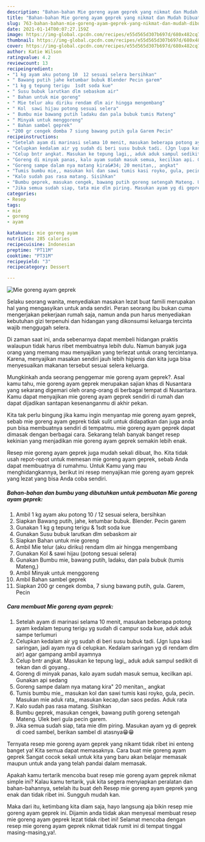 ```yaml
---
description: "Bahan-bahan Mie goreng ayam geprek yang nikmat dan Mudah Dibuat"
title: "Bahan-bahan Mie goreng ayam geprek yang nikmat dan Mudah Dibuat"
slug: 763-bahan-bahan-mie-goreng-ayam-geprek-yang-nikmat-dan-mudah-dibuat
date: 2021-01-14T00:07:27.159Z
image: https://img-global.cpcdn.com/recipes/e55d565d307b697d/680x482cq70/mie-goreng-ayam-geprek-foto-resep-utama.jpg
thumbnail: https://img-global.cpcdn.com/recipes/e55d565d307b697d/680x482cq70/mie-goreng-ayam-geprek-foto-resep-utama.jpg
cover: https://img-global.cpcdn.com/recipes/e55d565d307b697d/680x482cq70/mie-goreng-ayam-geprek-foto-resep-utama.jpg
author: Katie Wilson
ratingvalue: 4.2
reviewcount: 13
recipeingredient:
- "1 kg ayam aku potong 10  12 sesuai selera bersihkan"
- " Bawang putih jahe ketumbar bubuk Blender Pecin garem"
- "1 kg g tepung terigu  1sdt soda kue"
- " Susu bubuk larutkan dlm sebaskom air"
- " Bahan untuk mie goreng"
- " Mie telur aku diriku rendam dlm air hingga mengembang"
- " Kol  sawi hijau potong sesuai selera"
- " Bumbu mie bawang putih ladaku dan pala bubuk tumis Mateng"
- " Minyak untuk menggoreng"
- " Bahan sambel geprek"
- "200 gr cengek domba 7 siung bawang putih gula Garem Pecin"
recipeinstructions:
- "Setelah ayam di marinasi selama 10 menit, masukan beberapa potong ayam kedalam tepung terigu yg sudah di campur soda kue, aduk aduk sampe terlumuri"
- "Celupkan kedalam air yg sudah di beri susu bubuk tadi. (Jgn lupa kasi saringan, jadi ayam nya di celupkan. Kedalam saringan yg di rendam dlm air) agar gampang ambil ayamnya"
- "Celup bntr angkat. Masukan ke tepung lagi,, aduk aduk sampul sedikit di tekan dan di goyang.."
- "Goreng di minyak panas, kalo ayam sudah masuk semua, kecilkan api. Gunakan api sedang"
- "Goreng sampe dalam nya matang kira&#34; 20 menitan,, angkat"
- "Tumis bumbu mie,, masukan kol dan sawi tumis kasi royko, gula, pecin. Masukan mie aduk rata,, masukan kecap,dan saos pedas. Aduk rata"
- "Kalo sudah pas rasa matang. Sisihkan"
- "Bumbu geprek, masukan cengek, bawang putih goreng setengah Mateng. Ulek beri gula pecin garem."
- "Jika semua sudah siap, tata mie dlm piring. Masukan ayam yg di geprek di coed sambel, berikan sambel di atasnya😁😁"
categories:
- Resep
tags:
- mie
- goreng
- ayam

katakunci: mie goreng ayam 
nutrition: 285 calories
recipecuisine: Indonesian
preptime: "PT11M"
cooktime: "PT31M"
recipeyield: "3"
recipecategory: Dessert

---
```



![Mie goreng ayam geprek](https://img-global.cpcdn.com/recipes/e55d565d307b697d/680x482cq70/mie-goreng-ayam-geprek-foto-resep-utama.jpg)

Selaku seorang wanita, menyediakan masakan lezat buat famili merupakan hal yang mengasyikan untuk anda sendiri. Peran seorang ibu bukan cuma mengerjakan pekerjaan rumah saja, namun anda pun harus menyediakan kebutuhan gizi terpenuhi dan hidangan yang dikonsumsi keluarga tercinta wajib menggugah selera.

Di zaman  saat ini, anda sebenarnya dapat membeli hidangan praktis walaupun tidak harus ribet membuatnya lebih dulu. Namun banyak juga orang yang memang mau menyajikan yang terlezat untuk orang tercintanya. Karena, menyajikan masakan sendiri jauh lebih higienis dan kita juga bisa menyesuaikan makanan tersebut sesuai selera keluarga. 



Mungkinkah anda seorang penggemar mie goreng ayam geprek?. Asal kamu tahu, mie goreng ayam geprek merupakan sajian khas di Nusantara yang sekarang digemari oleh orang-orang di berbagai tempat di Nusantara. Kamu dapat menyajikan mie goreng ayam geprek sendiri di rumah dan dapat dijadikan santapan kesenanganmu di akhir pekan.

Kita tak perlu bingung jika kamu ingin menyantap mie goreng ayam geprek, sebab mie goreng ayam geprek tidak sulit untuk didapatkan dan juga anda pun bisa membuatnya sendiri di tempatmu. mie goreng ayam geprek dapat dimasak dengan berbagai cara. Sekarang telah banyak banget resep kekinian yang menjadikan mie goreng ayam geprek semakin lebih enak.

Resep mie goreng ayam geprek juga mudah sekali dibuat, lho. Kita tidak usah repot-repot untuk memesan mie goreng ayam geprek, sebab Anda dapat membuatnya di rumahmu. Untuk Kamu yang mau menghidangkannya, berikut ini resep menyajikan mie goreng ayam geprek yang lezat yang bisa Anda coba sendiri.

<!--inarticleads1-->

##### Bahan-bahan dan bumbu yang dibutuhkan untuk pembuatan Mie goreng ayam geprek:

1. Ambil 1 kg ayam aku potong 10 / 12 sesuai selera, bersihkan
1. Siapkan  Bawang putih, jahe, ketumbar bubuk. Blender. Pecin garem
1. Gunakan 1 kg g tepung terigu &amp; 1sdt soda kue
1. Gunakan  Susu bubuk larutkan dlm sebaskom air
1. Siapkan  Bahan untuk mie goreng
1. Ambil  Mie telur (aku diriku) rendam dlm air hingga mengembang
1. Gunakan  Kol &amp; sawi hijau (potong sesuai selera)
1. Gunakan  Bumbu mie, bawang putih, ladaku, dan pala bubuk (tumis Mateng,)
1. Ambil  Minyak untuk menggoreng
1. Ambil  Bahan sambel geprek
1. Siapkan 200 gr cengek domba, 7 siung bawang putih, gula. Garem, Pecin




<!--inarticleads2-->

##### Cara membuat Mie goreng ayam geprek:

1. Setelah ayam di marinasi selama 10 menit, masukan beberapa potong ayam kedalam tepung terigu yg sudah di campur soda kue, aduk aduk sampe terlumuri
1. Celupkan kedalam air yg sudah di beri susu bubuk tadi. (Jgn lupa kasi saringan, jadi ayam nya di celupkan. Kedalam saringan yg di rendam dlm air) agar gampang ambil ayamnya
1. Celup bntr angkat. Masukan ke tepung lagi,, aduk aduk sampul sedikit di tekan dan di goyang..
1. Goreng di minyak panas, kalo ayam sudah masuk semua, kecilkan api. Gunakan api sedang
1. Goreng sampe dalam nya matang kira&#34; 20 menitan,, angkat
1. Tumis bumbu mie,, masukan kol dan sawi tumis kasi royko, gula, pecin. Masukan mie aduk rata,, masukan kecap,dan saos pedas. Aduk rata
1. Kalo sudah pas rasa matang. Sisihkan
1. Bumbu geprek, masukan cengek, bawang putih goreng setengah Mateng. Ulek beri gula pecin garem.
1. Jika semua sudah siap, tata mie dlm piring. Masukan ayam yg di geprek di coed sambel, berikan sambel di atasnya😁😁




Ternyata resep mie goreng ayam geprek yang nikamt tidak ribet ini enteng banget ya! Kita semua dapat memasaknya. Cara buat mie goreng ayam geprek Sangat cocok sekali untuk kita yang baru akan belajar memasak maupun untuk anda yang telah pandai dalam memasak.

Apakah kamu tertarik mencoba buat resep mie goreng ayam geprek nikmat simple ini? Kalau kamu tertarik, yuk kita segera menyiapkan peralatan dan bahan-bahannya, setelah itu buat deh Resep mie goreng ayam geprek yang enak dan tidak ribet ini. Sungguh mudah kan. 

Maka dari itu, ketimbang kita diam saja, hayo langsung aja bikin resep mie goreng ayam geprek ini. Dijamin anda tiidak akan menyesal membuat resep mie goreng ayam geprek lezat tidak ribet ini! Selamat mencoba dengan resep mie goreng ayam geprek nikmat tidak rumit ini di tempat tinggal masing-masing,ya!.

